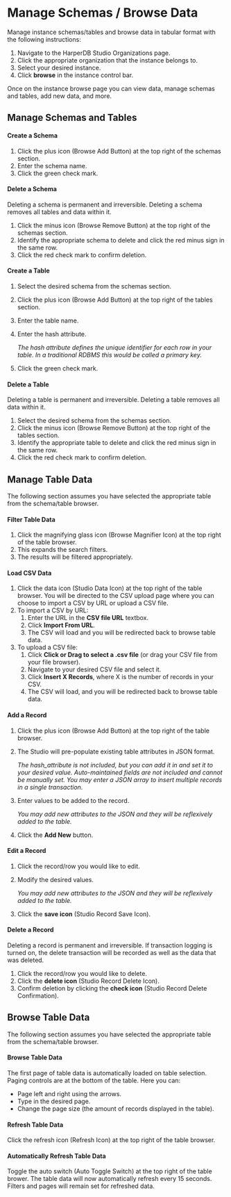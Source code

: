 # Manage Schemas / Browse Data

Manage instance schemas/tables and browse data in tabular format with the following instructions:

1) Navigate to the HarperDB Studio Organizations page. 
2) Click the appropriate organization that the instance belongs to. 
3) Select your desired instance. 
4) Click **browse** in the instance control bar.

Once on the instance browse page you can view data, manage schemas and tables, add new data, and more.

## Manage Schemas and Tables

#### Create a Schema

1) Click the plus icon (Browse Add Button) at the top right of the schemas section. 
2) Enter the schema name. 
3) Click the green check mark.


#### Delete a Schema

Deleting a schema is permanent and irreversible. Deleting a schema removes all tables and data within it.

1) Click the minus icon (Browse Remove Button) at the top right of the schemas section. 
2) Identify the appropriate schema to delete and click the red minus sign in the same row. 
3) Click the red check mark to confirm deletion.


#### Create a Table

1) Select the desired schema from the schemas section. 
2) Click the plus icon (Browse Add Button) at the top right of the tables section. 
3) Enter the table name. 
4) Enter the hash attribute.
   
   *The hash attribute defines the unique identifier for each row in your table. In a traditional RDBMS this would be called a primary key.*
5) Click the green check mark.


#### Delete a Table
Deleting a table is permanent and irreversible. Deleting a table removes all data within it.

1) Select the desired schema from the schemas section. 
2) Click the minus icon (Browse Remove Button) at the top right of the tables section. 
3) Identify the appropriate table to delete and click the red minus sign in the same row. 
4) Click the red check mark to confirm deletion.

## Manage Table Data

The following section assumes you have selected the appropriate table from the schema/table browser.



#### Filter Table Data

1) Click the magnifying glass icon (Browse Magnifier Icon) at the top right of the table browser. 
2) This expands the search filters. 
3) The results will be filtered appropriately.


#### Load CSV Data

1) Click the data icon (Studio Data Icon) at the top right of the table browser. You will be directed to the CSV upload page where you can choose to import a CSV by URL or upload a CSV file. 
2) To import a CSV by URL:
   1) Enter the URL in the **CSV file URL** textbox. 
   2) Click **Import From URL**. 
   3) The CSV will load and you will be redirected back to browse table data. 
3) To upload a CSV file:
   1) Click **Click or Drag to select a .csv file** (or drag your CSV file from your file browser). 
   2) Navigate to your desired CSV file and select it. 
   3) Click **Insert X Records**, where X is the number of records in your CSV. 
   4) The CSV will load, and you will be redirected back to browse table data.


#### Add a Record

1) Click the plus icon (Browse Add Button) at the top right of the table browser. 
2) The Studio will pre-populate existing table attributes in JSON format.

    *The hash_attribute is not included, but you can add it in and set it to your desired value. Auto-maintained fields are not included and cannot be manually set. You may enter a JSON array to insert multiple records in a single transaction.*
3) Enter values to be added to the record.

    *You may add new attributes to the JSON and they will be reflexively added to the table.*
4) Click the **Add New** button.


#### Edit a Record

1) Click the record/row you would like to edit. 
2) Modify the desired values.

    *You may add new attributes to the JSON and they will be reflexively added to the table.*

3) Click the **save icon** (Studio Record Save Icon).


#### Delete a Record

Deleting a record is permanent and irreversible. If transaction logging is turned on, the delete transaction will be recorded as well as the data that was deleted.

1) Click the record/row you would like to delete. 
2) Click the **delete icon** (Studio Record Delete Icon). 
3) Confirm deletion by clicking the **check icon** (Studio Record Delete Confirmation).

## Browse Table Data

The following section assumes you have selected the appropriate table from the schema/table browser.

#### Browse Table Data

The first page of table data is automatically loaded on table selection. Paging controls are at the bottom of the table. Here you can:

* Page left and right using the arrows. 
* Type in the desired page. 
* Change the page size (the amount of records displayed in the table).


#### Refresh Table Data

Click the refresh icon (Refresh Icon) at the top right of the table browser.



#### Automatically Refresh Table Data

Toggle the auto switch (Auto Toggle Switch) at the top right of the table brower. The table data will now automatically refresh every 15 seconds. Filters and pages will remain set for refreshed data.

